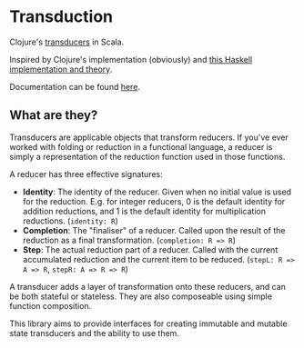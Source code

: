 # Transduction

Clojure's [transducers](https://clojure.org/reference/transducers) in Scala.

Inspired by Clojure's implementation (obviously) and [this Haskell
implementation and theory](https://hypirion.com/musings/haskell-transducers).

Documentation can be found [here](https://0xfc963f18dc21.github.io/transduction/).

## What are they?

Transducers are applicable objects that transform reducers. If you've ever
worked with folding or reduction in a functional language, a reducer is
simply a representation of the reduction function used in those functions.

A reducer has three effective signatures:

- **Identity**: The identity of the reducer. Given when no initial value is used
  for the reduction. E.g. for integer reducers, 0 is the default identity
  for addition reductions, and 1 is the default identity for multiplication
  reductions. (`identity: R`)
- **Completion**: The "finaliser" of a reducer. Called upon the result of the
  reduction as a final transformation. (`completion: R => R`)
- **Step**: The actual reduction part of a reducer. Called with the current
  accumulated reduction and the current item to be reduced. (`stepL: R => A => R`,
  `stepR: A => R => R`)

A transducer adds a layer of transformation onto these reducers, and can be both
stateful or stateless. They are also composeable using simple function composition.

This library aims to provide interfaces for creating immutable and mutable state
transducers and the ability to use them.
